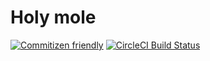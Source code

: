 # Holy mole

[![Commitizen friendly](https://img.shields.io/badge/commitizen-friendly-brightgreen.svg)](http://commitizen.github.io/cz-cli/)
[![CircleCI Build Status](https://circleci.com/gh/in-your-saas/holy-mole.svg?style=shield)](https://circleci.com/gh/in-your-saas/holy-mole)
